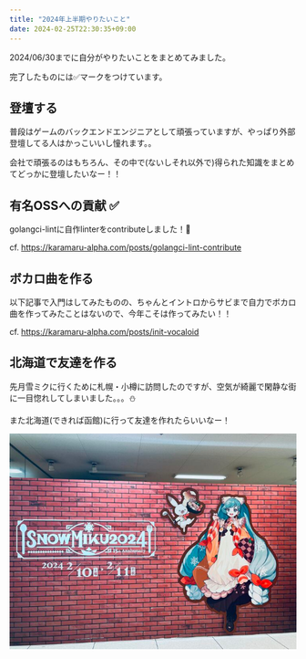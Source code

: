 ```yaml
---
title: "2024年上半期やりたいこと"
date: 2024-02-25T22:30:35+09:00
---
```


2024/06/30までに自分がやりたいことをまとめてみました。

<!--more-->

完了したものには✅マークをつけています。


## 登壇する

普段はゲームのバックエンドエンジニアとして頑張っていますが、やっぱり外部登壇してる人はかっこいいし憧れます。。

会社で頑張るのはもちろん、その中で(ないしそれ以外で)得られた知識をまとめてどっかに登壇したいなー！！

## 有名OSSへの貢献 ✅

golangci-lintに自作linterをcontributeしました！🎉

cf. https://karamaru-alpha.com/posts/golangci-lint-contribute

## ボカロ曲を作る

以下記事で入門はしてみたものの、ちゃんとイントロからサビまで自力でボカロ曲を作ってみたことはないので、今年こそは作ってみたい！！

cf. https://karamaru-alpha.com/posts/init-vocaloid

## 北海道で友達を作る

先月雪ミクに行くために札幌・小樽に訪問したのですが、空気が綺麗で閑静な街に一目惚れしてしまいました。。。⛄️

また北海道(できれば函館)に行って友達を作れたらいいなー！

![img.png](./img.png)

